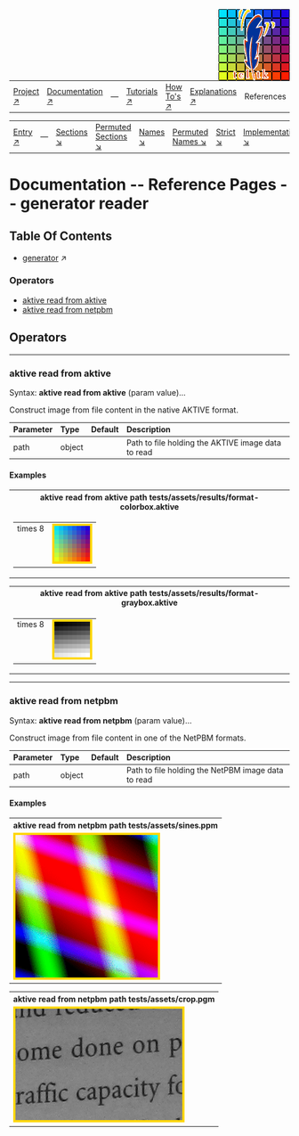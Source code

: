 <img src='../assets/aktive-logo-128.png' style='float:right;'>

||||||||
|---|---|---|---|---|---|---|
|[Project ↗](../../README.md)|[Documentation ↗](../index.md)|&mdash;|[Tutorials ↗](../tutorials.md)|[How To's ↗](../howtos.md)|[Explanations ↗](../explanations.md)|References|

|||||||||
|---|---|---|---|---|---|---|---|
|[Entry ↗](index.md)|&mdash;|[Sections ↘](bysection.md)|[Permuted Sections ↘](bypsection.md)|[Names ↘](byname.md)|[Permuted Names ↘](bypname.md)|[Strict ↘](strict.md)|[Implementations ↘](bylang.md)|

# Documentation -- Reference Pages -- generator reader

## Table Of Contents

  - [generator](generator.md) ↗


### Operators

 - [aktive read from aktive](#read_from_aktive)
 - [aktive read from netpbm](#read_from_netpbm)

## Operators

---
### <a name='read_from_aktive'></a> aktive read from aktive

Syntax: __aktive read from aktive__  (param value)...

Construct image from file content in the native AKTIVE format.

|Parameter|Type|Default|Description|
|:---|:---|:---|:---|
|path|object||Path to file holding the AKTIVE image data to read|

#### <a name='read_from_aktive__examples'></a> Examples

<table><tr><th>aktive read from aktive path tests/assets/results/format-colorbox.aktive</th></tr>
<tr><td valign='top'><table><tr><td valign='top'>times 8</td><td valign='top'><img src='example-00465.gif' alt='aktive read from aktive path tests/assets/results/format-colorbox.aktive' style='border:4px solid gold'></td></tr></table></td></tr></table>

<table><tr><th>aktive read from aktive path tests/assets/results/format-graybox.aktive</th></tr>
<tr><td valign='top'><table><tr><td valign='top'>times 8</td><td valign='top'><img src='example-00466.gif' alt='aktive read from aktive path tests/assets/results/format-graybox.aktive' style='border:4px solid gold'></td></tr></table></td></tr></table>


---
### <a name='read_from_netpbm'></a> aktive read from netpbm

Syntax: __aktive read from netpbm__  (param value)...

Construct image from file content in one of the NetPBM formats.

|Parameter|Type|Default|Description|
|:---|:---|:---|:---|
|path|object||Path to file holding the NetPBM image data to read|

#### <a name='read_from_netpbm__examples'></a> Examples

<table><tr><th>aktive read from netpbm path tests/assets/sines.ppm</th></tr>
<tr><td valign='top'><img src='example-00467.gif' alt='aktive read from netpbm path tests/assets/sines.ppm' style='border:4px solid gold'></td></tr></table>

<table><tr><th>aktive read from netpbm path tests/assets/crop.pgm</th></tr>
<tr><td valign='top'><img src='example-00468.gif' alt='aktive read from netpbm path tests/assets/crop.pgm' style='border:4px solid gold'></td></tr></table>



